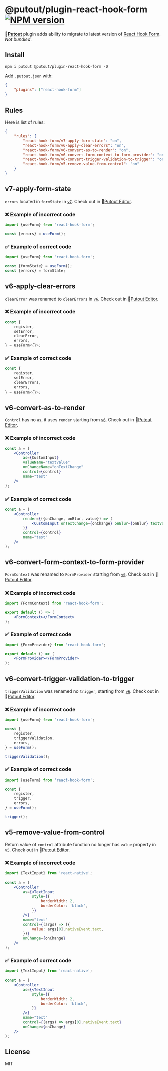 # @putout/plugin-react-hook-form [![NPM version][NPMIMGURL]][NPMURL]

[NPMIMGURL]: https://img.shields.io/npm/v/@putout/plugin-react-hook-form.svg?style=flat&longCache=true
[NPMURL]: https://npmjs.org/package/@putout/plugin-react-hook-form "npm"

🐊[**Putout**](https://github.com/coderaiser/putout) plugin adds ability to migrate to latest version of [React Hook Form](https://react-hook-form.com/). *Not bundled*.

## Install

```
npm i putout @putout/plugin-react-hook-form -D
```

Add `.putout.json` with:

```json
{
    "plugins": ["react-hook-form"]
}
```

## Rules

Here is list of rules:

```json
{
    "rules": {
        "react-hook-form/v7-apply-form-state": "on",
        "react-hook-form/v6-apply-clear-errors": "on",
        "react-hook-form/v6-convert-as-to-render": "on",
        "react-hook-form/v6-convert-form-context-to-form-provider": "on",
        "react-hook-form/v6-convert-trigger-validation-to-trigger": "on",
        "react-hook-form/v5-remove-value-from-control": "on"
    }
}
```

## v7-apply-form-state

`errors` located in `formState` in [`v7`](https://legacy.react-hook-form.com/migrate-v6-to-v7/).
Check out in 🐊[Putout Editor](https://putout.cloudcmd.io/#/gist/85492a250ccd3d679b1b26b72ae9c98d/22399df9c790d04d8d72ffd47f75d359a1544f84).

### ❌ Example of incorrect code

```js
import {useForm} from 'react-hook-form';

const {errors} = useForm();
```

### ✅ Example of correct code

```js
import {useForm} from 'react-hook-form';

const {formState} = useForm();
const {errors} = formState;
```

## v6-apply-clear-errors

`clearError` was renamed to `clearErrors` in [`v6`](https://github.com/react-hook-form/react-hook-form/releases/tag/v6.0.0-rc.5).
Check out in 🐊[Putout Editor](https://putout.cloudcmd.io/#/gist/4b8ae81c6604f62dfe76fdcc644cf814/ecdf5fe389be5c9517a8a9a67fbc2396c233c131).

### ❌ Example of incorrect code

```ts
const {
    register,
    setError,
    clearError,
    errors,
} = useForm<{}>;
```

### ✅ Example of correct code

```ts
const {
    register,
    setError,
    clearErrors,
    errors,
} = useForm<{}>;
```

## v6-convert-as-to-render

`Control` has no `as`, it uses `render` starting from [`v6`](https://github.com/react-hook-form/react-hook-form/releases/tag/v6.0.0-rc.2).
Check out in 🐊[Putout Editor](https://putout.cloudcmd.io/#/gist/8493358f36c009f2d4f7ac0bf447d645/79f67bcdbc597f273e7d5cd131dd20a86649c63e).

### ❌ Example of incorrect code

```jsx
const a = (
    <Controller
        as={CustomInput}
        valueName="textValue"
        onChangeName="onTextChange"
        control={control}
        name="test"
    />
);
```

### ✅ Example of correct code

```jsx
const a = (
    <Controller
        render={({onChange, onBlur, value}) => (
            <CustomInput onTextChange={onChange} onBlur={onBlur} textValue={value}/>
        )}
        control={control}
        name="test"
    />
);
```

## v6-convert-form-context-to-form-provider

`FormContext` was renamed to `FormProvider` starting from [`v6`](https://github.com/react-hook-form/react-hook-form/releases/tag/v6.0.0-rc.1).
Check out in 🐊[Putout Editor](https://putout.cloudcmd.io/#/gist/ff41e995b958caf46aa53b3cd7eabf9f/b7bd96bbba0b2ecd8a532e8749d87a0e0ad347d1).

### ❌ Example of incorrect code

```jsx
import {FormContext} from 'react-hook-form';

export default () => (
    <FormContext></FormContext>
);
```

### ✅ Example of correct code

```jsx
import {FormProvider} from 'react-hook-form';

export default () => (
    <FormProvider></FormProvider>
);
```

## v6-convert-trigger-validation-to-trigger

`triggerValidation` was renamed no `trigger`, starting from [`v6`](https://github.com/react-hook-form/react-hook-form/releases/tag/v6.0.0-rc.1).
Check out in 🐊[Putout Editor](https://putout.cloudcmd.io/#/gist/ff41e995b958caf46aa53b3cd7eabf9f/84cd2eaf0803c45bbbe22df661e126488237ca9c).

### ❌ Example of incorrect code

```jsx
import {useForm} from 'react-hook-form';

const {
    register,
    triggerValidation,
    errors,
} = useForm();

triggerValidation();
```

### ✅ Example of correct code

```jsx
import {useForm} from 'react-hook-form';

const {
    register,
    trigger,
    errors,
} = useForm();

trigger();
```

## v5-remove-value-from-control

Return value of `control` attribute function no longer has `value` property in [`v5`](https://github.com/react-hook-form/react-hook-form/releases/tag/v5.0.0).
Check out in 🐊[Putout Editor](https://putout.cloudcmd.io/#/gist/5a578777e666ccd5173b5961f1a05252/9d6a7f54cfb0eea487ece3aae0daec147c72385c).

### ❌ Example of incorrect code

```jsx
import {TextInput} from 'react-native';

const a = (
    <Controller
        as={<TextInput
            style={{
                borderWidth: 2,
                borderColor: 'black',
            }}
        />}
        name="text"
        control={(args) => ({
            value: args[0].nativeEvent.text,
        })}
        onChange={onChange}
    />
);
```

### ✅ Example of correct code

```jsx
import {TextInput} from 'react-native';

const a = (
    <Controller
        as={<TextInput
            style={{
                borderWidth: 2,
                borderColor: 'black',
            }}
        />}
        name="text"
        control={(args) => args[0].nativeEvent.text}
        onChange={onChange}
    />
);
```

## License

MIT
